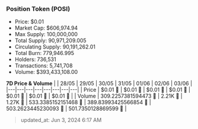 
  ### Position Token (POSI)
  - Price: $0.01
  - Market Cap: $606,974.94
  - Max Supply: 100,000,000
  - Total Supply: 90,971,209.005
  - Circulating Supply: 90,191,262.01
  - Total Burn: 779,946.995
  - Holders: 736,531
  - Transactions: 5,741,708
  - Volume: $393,433,108.00

  **7D Price & Volume**
  | | 28&#x2F;05 | 29&#x2F;05 | 30&#x2F;05 | 31&#x2F;05 | 01&#x2F;06 | 02&#x2F;06 | 03&#x2F;06 |
  |---|---|---|---|---|---|---|---|
  | Price | $0.01 🔻 | $0.01 🔻 | $0.01 🔻 | $0.01 🚀 | $0.01 🚀 | $0.01 🔻 | $0.01 🚀 |
  | Volume | 309.2257381594473 🔻 | 2.21K 🚀 | 1.27K 🔻 | 533.3385152151468 🔻 | 389.83993425566854 🔻 | 503.2623445230093 🚀 | 501.7350128869599 🔻 |

  > updated_at: Jun 3, 2024 6:17 AM
